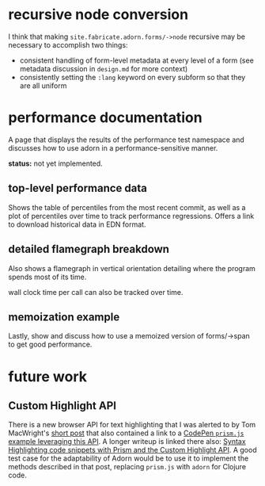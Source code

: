 # recursive node conversion

I think that making `site.fabricate.adorn.forms/->node` recursive may be necessary to accomplish two things:
- consistent handling of form-level metadata at every level of a form (see metadata discussion in `design.md` for more context)
- consistently setting the `:lang` keyword on every subform so that they are all uniform


# performance documentation

A page that displays the results of the performance test namespace and discusses how to use adorn in a performance-sensitive manner.

**status:** not yet implemented.

## top-level performance data

Shows the table of percentiles from the most recent commit, as well as a plot of percentiles over time to track performance regressions. Offers a link to download historical data in EDN format. 

## detailed flamegraph breakdown

Also shows a flamegraph in vertical orientation detailing where the program spends most of its time. 

wall clock time per call can also be tracked over time.

## memoization example

Lastly, show and discuss how to use a memoized version of forms/->span to get good performance. 

# future work

## Custom Highlight API

There is a new browser API for text highlighting that I was alerted to by Tom MacWright's [short post](https://macwright.com/2024/05/15/some-new-apis) that also contained a link to a [CodePen `prism.js` example leveraging this API](https://codepen.io/bramus/full/VwRqGVo). A longer writeup is linked there also: [Syntax Highlighting code snippets with Prism and the Custom Highlight API](https://www.bram.us/2024/02/18/custom-highlight-api-for-syntax-highlighting/). A good test case for the adaptability of Adorn would be to use it to implement the methods described in that post, replacing `prism.js` with `adorn` for Clojure code.
